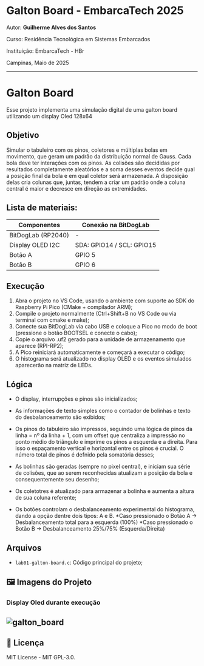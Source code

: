 
# Galton Board - EmbarcaTech 2025

Autor: **Guilherme Alves dos Santos**

Curso: Residência Tecnológica em Sistemas Embarcados

Instituição: EmbarcaTech - HBr

Campinas, Maio de 2025

---

<!-- INSIRA O CONTEÚDO DO SEU README AQUI! -->
# Galton Board

Esse projeto implementa uma simulação digital de uma galton board utilizando um display Oled 128x64 

## Objetivo

Simular o tabuleiro com os pinos, coletores e múltiplas bolas em movimento, que geram um padrão da distribuição normal de Gauss. Cada bola deve ter interações com os pinos. As colisões são decididas por resultados completamente aleatórios e a soma desses eventos decide qual a posição final da bola e em qual coletor será armazenada. A disposição delas cria colunas que, juntas, tendem a criar um padrão onde a coluna central é maior e decresce em direção as extremidades.



##  Lista de materiais: 

| Componentes                    | Conexão na BitDogLab     |
|-------------------------------|---------------------------|
| BitDogLab (RP2040)            | -                         |
| Display OLED I2C              | SDA: GPIO14 / SCL: GPIO15 |
| Botão A                       | GPIO 5                    |
| Botão B                       | GPIO 6                    |


## Execução

1. Abra o projeto no VS Code, usando o ambiente com suporte ao SDK do Raspberry Pi Pico (CMake + compilador ARM);
2. Compile o projeto normalmente (Ctrl+Shift+B no VS Code ou via terminal com cmake e make);
3. Conecte sua BitDogLab via cabo USB e coloque a Pico no modo de boot (pressione o botão BOOTSEL e conecte o cabo);
4. Copie o arquivo .uf2 gerado para a unidade de armazenamento que aparece (RPI-RP2);
5. A Pico reiniciará automaticamente e começará a executar o código;
6. O histograma será atualizado no display OLED e os eventos simulados aparecerão na matriz de LEDs.

## Lógica

- O display, interrupções e pinos são inicializados;

- As informações de texto simples como o contador de bolinhas e texto do desbalanceamento são exibidos;

- Os pinos do tabuleiro são impressos, seguindo uma lógica de pinos da linha = nº da linha + 1, com um offset que centraliza a impressão no ponto médio do triângulo e imprime os pinos a esquerda e a direita. Para isso o espaçamento vertical e horizontal entre os pinos é crucial. O número total de pinos é defnido pela somatória desses;

- As bolinhas são geradas (sempre no pixel central), e iniciam sua série de colisões, que ao serem reconhecidas atualizam a posição da bola e consequentemente seu desenho;

- Os coletotres é atualizado para armazenar a bolinha e aumenta a altura de sua coluna referente;

- Os botões controlam o desbalanceamento experimental do histograma, dando a opção dentre dois tipos: A e B.
    *Caso pressionado o Botão A -> Desbalanceamento total para a esquerda (100%)
    *Caso pressionado o Botão B -> Desbalanceamento 25%/75% (Esquerda/Direita) 

##  Arquivos

- `lab01-galton-board.c`: Código principal do projeto;

## 🖼️ Imagens do Projeto

### Display Oled durante execução
![galton_board]("./video/GifMaker_20250509183308377")
---

## 📜 Licença
MIT License - MIT GPL-3.0.

